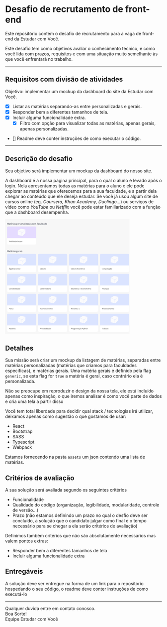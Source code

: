 Desafio de recrutamento de front-end
====================================
Este repositório contém o desafio de recrutamento para a vaga de front-end da Estudar com Você.

Este desafio tem como objetivos avaliar o conhecimento técnico, e como você lida com prazos, requisitos e com uma situação muito semelhante às que você enfrentará no trabalho.

---
## Requisitos com divisão de atividades
Objetivo: implementar um mockup da dashboard do site da Estudar com Você.

* [x] Listar as matérias separando-as entre personalizadas e gerais.
* [x] Responder bem a diferentes tamanhos de tela.
* [x] Incluir alguma funcionalidade extra.   
    * [x] Filtro com opção para visualizar todas as matérias, apenas gerais, apenas personalizadas.
* [] Readme deve conter instruções de como executar o código. 

---

## Descrição do desafio

Seu objetivo será implementar um mockup da dashboard do nosso site.

A dashboard é a nossa pagina principal, para o qual o aluno é levado após o login. Nela apresentamos todas as matérias para o aluno e ele pode explorar as matérias que oferecemos para a sua faculdade, e a partir dela chegar ao conteúdo que ele deseja estudar. Se você já usou algum site de cursos online (eg. *Coursera, Khan Academy, Duolingo...*) ou serviços de vídeo como *YouTube* ou *Netflix* você pode estar familiarizado com a função que a dashboard desempenha.

<img src="./screens/dash.png" width="400"/>

## Detalhes

Sua missão será criar um mockup da listagem de matérias, separadas entre matérias personalizadas (matérias que criamos para faculdades especificas), e matérias gerais. Uma matéria gerais é definido pela flag `generic`, se esta flag for `true` a matéria é geral, caso contrário ela é personalizada.

Não se preocupe em reproduzir o design da nossa tela, ele está incluído apenas como inspiração, o que iremos analisar é como você parte de dados e cria uma tela a partir disso

Você tem total liberdade para decidir qual stack / tecnologias irá utilizar, deixamos apenas como sugestão o que gostamos de usar:
- React
- Bootstrap
- SASS
- Typescript
- Webpack

Estamos fornecendo na pasta `assets` um json contendo uma lista de matérias.

## Critérios de avaliação

A sua solução será avaliada segundo os seguintes critérios

- Funcionalidade
- Qualidade do código (organização, legibilidade, modularidade, controle de versão...)
- Prazo (não estamos definindo um prazo no qual o desfio deve ser concluído, a solução que o candidato julgar como final e o tempo necessário para se chegar a ela serão critérios de avaliação)

Definimos também critérios que não são absolutamente necessários mas valem pontos extras:

- Responder bem a diferentes tamanhos de tela
- Incluir alguma funcionalidade extra

## Entregáveis

A solução deve ser entregue na forma de um link para o repositório hospedando o seu código, o readme deve conter instruções de como executá-lo

---
Qualquer duvida entre em contato conosco.  
Boa Sorte!  
Equipe Estudar com Você